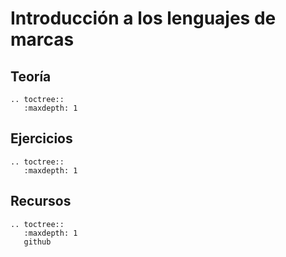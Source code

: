# Introducción a los lenguajes de marcas

## Teoría

```eval_rst
.. toctree::
   :maxdepth: 1
```

## Ejercicios

```eval_rst
.. toctree::
   :maxdepth: 1

```

## Recursos

```eval_rst
.. toctree::
   :maxdepth: 1
   github
```
